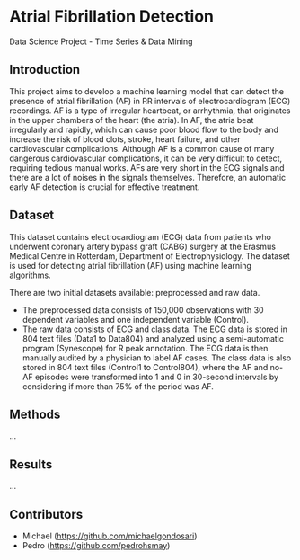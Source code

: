 # Atrial Fibrillation Detection
Data Science Project - Time Series &amp; Data Mining

## Introduction

This project aims to develop a machine learning model that can detect the presence of atrial fibrillation (AF) in RR intervals of electrocardiogram (ECG) recordings. AF is a type of irregular heartbeat, or arrhythmia, that originates in the upper chambers of the heart (the atria). In AF, the atria beat irregularly and rapidly, which can cause poor blood flow to the body and increase the risk of blood clots, stroke, heart failure, and other cardiovascular complications. Although AF is a common cause of many dangerous cardiovascular complications, it can be very difficult to detect, requiring tedious manual works. AFs are very short in the ECG signals and there are a lot of noises in the signals themselves. Therefore, an automatic early AF detection is crucial for effective treatment.

## Dataset

This dataset contains electrocardiogram (ECG) data from patients who underwent coronary artery bypass graft (CABG) surgery at the Erasmus Medical Centre in Rotterdam, Department of Electrophysiology. The dataset is used for detecting atrial fibrillation (AF) using machine learning algorithms.

There are two initial datasets available: preprocessed and raw data.
- The preprocessed data consists of 150,000 observations with 30 dependent variables and one independent variable (Control).
- The raw data consists of ECG and class data. The ECG data is stored in 804 text files (Data1 to Data804) and analyzed using a semi-automatic program (Synescope) for R peak annotation. The ECG data is then manually audited by a physician to label AF cases. The class data is also stored in 804 text files (Control1 to Control804), where the AF and no-AF episodes were transformed into 1 and 0 in 30-second intervals by considering if more than 75% of the period was AF.

## Methods

...

## Results

...

## Contributors

- Michael (https://github.com/michaelgondosari)
- Pedro (https://github.com/pedrohsmay)
